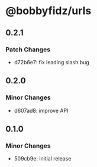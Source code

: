 # @bobbyfidz/urls

## 0.2.1

### Patch Changes

- d72b6e7: fix leading slash bug

## 0.2.0

### Minor Changes

- d607ad8: improve API

## 0.1.0

### Minor Changes

- 509cb9e: initial release

